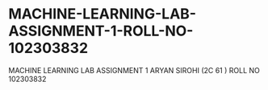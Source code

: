 # MACHINE-LEARNING-LAB-ASSIGNMENT-1-ROLL-NO-102303832
 MACHINE LEARNING  LAB ASSIGNMENT 1 ARYAN SIROHI (2C 61 ) ROLL NO 102303832
